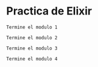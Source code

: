 # Practica de Elixir
```
Termine el modulo 1
```
```
Termine el modulo 2
```
```
Termine el modulo 3
```
```
Termine el modulo 4
```
